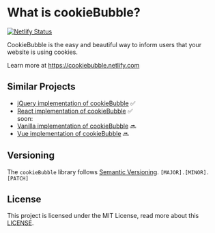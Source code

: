 # What is cookieBubble?
[![Netlify Status](https://api.netlify.com/api/v1/badges/fb322690-acb0-44c1-9e64-d753fda2c240/deploy-status)](https://app.netlify.com/sites/cookiebubble/deploys)

CookieBubble is the easy and beautiful way to inform users that your website is using cookies. 

Learn more at https://cookiebubble.netlify.com

## Similar Projects
- [jQuery implementation of cookieBubble](https://github.com/CookieBubble/jquery-cookie-bubble)  ✅
- [React implementation of cookieBubble](https://github.com/CookieBubble/react-cookie-bubble)  ✅
</br>soon:</br>
- [Vanilla implementation of cookieBubble](https://github.com/CookieBubble/vanilla-cookie-bubble)  🔜
- [Vue implementation of cookieBubble](https://github.com/CookieBubble/vue-cookie-bubble) 🔜


## Versioning
The `cookieBubble` library follows [Semantic Versioning](https://semver.org/).
`[MAJOR].[MINOR].[PATCH]` 


## License
This project is licensed under the MIT License,
read more about this [LICENSE](https://github.com/CookieBubble/cookieBubble/blob/master/LICENSE).
